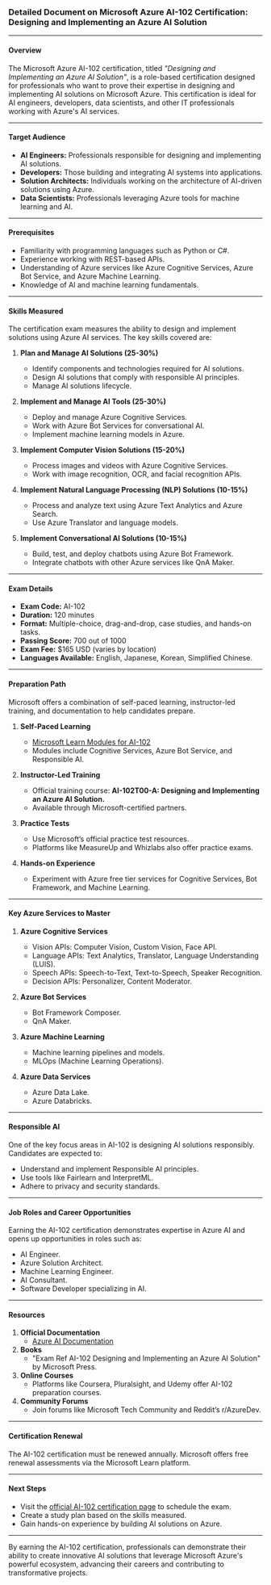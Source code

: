 ### Detailed Document on Microsoft Azure AI-102 Certification: Designing and Implementing an Azure AI Solution

---

#### **Overview**
The Microsoft Azure AI-102 certification, titled *"Designing and Implementing an Azure AI Solution"*, is a role-based certification designed for professionals who want to prove their expertise in designing and implementing AI solutions on Microsoft Azure. This certification is ideal for AI engineers, developers, data scientists, and other IT professionals working with Azure's AI services.

---

#### **Target Audience**
- **AI Engineers:** Professionals responsible for designing and implementing AI solutions.
- **Developers:** Those building and integrating AI systems into applications.
- **Solution Architects:** Individuals working on the architecture of AI-driven solutions using Azure.
- **Data Scientists:** Professionals leveraging Azure tools for machine learning and AI.

---

#### **Prerequisites**
- Familiarity with programming languages such as Python or C#.
- Experience working with REST-based APIs.
- Understanding of Azure services like Azure Cognitive Services, Azure Bot Service, and Azure Machine Learning.
- Knowledge of AI and machine learning fundamentals.

---

#### **Skills Measured**
The certification exam measures the ability to design and implement solutions using Azure AI services. The key skills covered are:

1. **Plan and Manage AI Solutions (25-30%)**
   - Identify components and technologies required for AI solutions.
   - Design AI solutions that comply with responsible AI principles.
   - Manage AI solutions lifecycle.

2. **Implement and Manage AI Tools (25-30%)**
   - Deploy and manage Azure Cognitive Services.
   - Work with Azure Bot Services for conversational AI.
   - Implement machine learning models in Azure.

3. **Implement Computer Vision Solutions (15-20%)**
   - Process images and videos with Azure Cognitive Services.
   - Work with image recognition, OCR, and facial recognition APIs.

4. **Implement Natural Language Processing (NLP) Solutions (10-15%)**
   - Process and analyze text using Azure Text Analytics and Azure Search.
   - Use Azure Translator and language models.

5. **Implement Conversational AI Solutions (10-15%)**
   - Build, test, and deploy chatbots using Azure Bot Framework.
   - Integrate chatbots with other Azure services like QnA Maker.

---

#### **Exam Details**
- **Exam Code:** AI-102
- **Duration:** 120 minutes
- **Format:** Multiple-choice, drag-and-drop, case studies, and hands-on tasks.
- **Passing Score:** 700 out of 1000
- **Exam Fee:** $165 USD (varies by location)
- **Languages Available:** English, Japanese, Korean, Simplified Chinese.

---

#### **Preparation Path**
Microsoft offers a combination of self-paced learning, instructor-led training, and documentation to help candidates prepare.

1. **Self-Paced Learning**
   - [Microsoft Learn Modules for AI-102](https://learn.microsoft.com/en-us/learn/certifications/)
   - Modules include Cognitive Services, Azure Bot Service, and Responsible AI.

2. **Instructor-Led Training**
   - Official training course: **AI-102T00-A: Designing and Implementing an Azure AI Solution.**
   - Available through Microsoft-certified partners.

3. **Practice Tests**
   - Use Microsoft’s official practice test resources.
   - Platforms like MeasureUp and Whizlabs also offer practice exams.

4. **Hands-on Experience**
   - Experiment with Azure free tier services for Cognitive Services, Bot Framework, and Machine Learning.

---

#### **Key Azure Services to Master**
1. **Azure Cognitive Services**
   - Vision APIs: Computer Vision, Custom Vision, Face API.
   - Language APIs: Text Analytics, Translator, Language Understanding (LUIS).
   - Speech APIs: Speech-to-Text, Text-to-Speech, Speaker Recognition.
   - Decision APIs: Personalizer, Content Moderator.

2. **Azure Bot Services**
   - Bot Framework Composer.
   - QnA Maker.

3. **Azure Machine Learning**
   - Machine learning pipelines and models.
   - MLOps (Machine Learning Operations).

4. **Azure Data Services**
   - Azure Data Lake.
   - Azure Databricks.

---

#### **Responsible AI**
One of the key focus areas in AI-102 is designing AI solutions responsibly. Candidates are expected to:
- Understand and implement Responsible AI principles.
- Use tools like Fairlearn and InterpretML.
- Adhere to privacy and security standards.

---

#### **Job Roles and Career Opportunities**
Earning the AI-102 certification demonstrates expertise in Azure AI and opens up opportunities in roles such as:
- AI Engineer.
- Azure Solution Architect.
- Machine Learning Engineer.
- AI Consultant.
- Software Developer specializing in AI.

---

#### **Resources**
1. **Official Documentation**
   - [Azure AI Documentation](https://azure.microsoft.com/en-us/services/cognitive-services/)
2. **Books**
   - "Exam Ref AI-102 Designing and Implementing an Azure AI Solution" by Microsoft Press.
3. **Online Courses**
   - Platforms like Coursera, Pluralsight, and Udemy offer AI-102 preparation courses.
4. **Community Forums**
   - Join forums like Microsoft Tech Community and Reddit’s r/AzureDev.

---

#### **Certification Renewal**
The AI-102 certification must be renewed annually. Microsoft offers free renewal assessments via the Microsoft Learn platform.

---

#### **Next Steps**
- Visit the [official AI-102 certification page](https://learn.microsoft.com/en-us/certifications/) to schedule the exam.
- Create a study plan based on the skills measured.
- Gain hands-on experience by building AI solutions on Azure.

---

By earning the AI-102 certification, professionals can demonstrate their ability to create innovative AI solutions that leverage Microsoft Azure's powerful ecosystem, advancing their careers and contributing to transformative projects.
